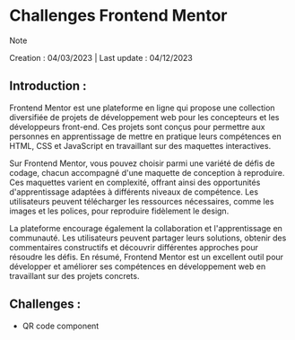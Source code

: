 # Challenges Frontend Mentor

> [!NOTE] 
> Creation : 04/03/2023 | Last update : 04/12/2023 

## Introduction : 
Frontend Mentor est une plateforme en ligne qui propose une collection diversifiée de projets de développement web pour les concepteurs et les développeurs front-end. Ces projets sont conçus pour permettre aux personnes en apprentissage de mettre en pratique leurs compétences en HTML, CSS et JavaScript en travaillant sur des maquettes interactives.

Sur Frontend Mentor, vous pouvez choisir parmi une variété de défis de codage, chacun accompagné d'une maquette de conception à reproduire. Ces maquettes varient en complexité, offrant ainsi des opportunités d'apprentissage adaptées à différents niveaux de compétence. Les utilisateurs peuvent télécharger les ressources nécessaires, comme les images et les polices, pour reproduire fidèlement le design.

La plateforme encourage également la collaboration et l'apprentissage en communauté. Les utilisateurs peuvent partager leurs solutions, obtenir des commentaires constructifs et découvrir différentes approches pour résoudre les défis. En résumé, Frontend Mentor est un excellent outil pour développer et améliorer ses compétences en développement web en travaillant sur des projets concrets.

## Challenges : 
- QR code component 